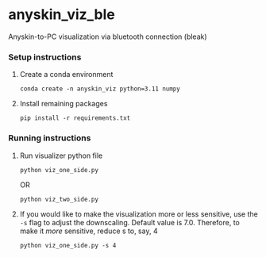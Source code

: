 # anyskin_viz_ble
Anyskin-to-PC visualization via bluetooth connection (bleak)

### Setup instructions
1. Create a conda environment

    ```
    conda create -n anyskin_viz python=3.11 numpy
    ```

2. Install remaining packages
    ```
    pip install -r requirements.txt
    ```

### Running instructions
1. Run visualizer python file
    ```
    python viz_one_side.py
    ```
    OR
    ```
    python viz_two_side.py
    ```
2. If you would like to make the visualization more or less sensitive, use the `-s` flag to adjust the downscaling. Default value is 7.0. Therefore, to make it _more_ sensitive, reduce s to, say, 4
    ```
    python viz_one_side.py -s 4
    ```
